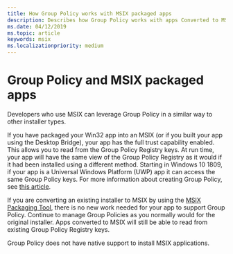 ```yaml
---
title: How Group Policy works with MSIX packaged apps
description: Describes how Group Policy works with apps Converted to MSIX
ms.date: 04/12/2019
ms.topic: article
keywords: msix
ms.localizationpriority: medium
---
```


# Group Policy and MSIX packaged apps

Developers who use MSIX can leverage Group Policy in a similar way to other installer types.

If you have packaged your Win32 app into an MSIX (or if you built your app using the Desktop Bridge), your app has the full trust capability enabled. This allows you to read from the Group Policy Registry keys. At run time, your app will have the same view of the Group Policy Registry as it would if it had been installed using a different method. Starting in Windows 10 1809, if your app is a Universal Windows Platform (UWP) app it can access the same Group Policy keys. For more information about creating Group Policy, see [this article](https://docs.microsoft.com/openspecs/windows_protocols/ms-gpreg/834da877-264f-4589-9b80-b6b012c8edc3).

If you are converting an existing installer to MSIX by using the [MSIX Packaging Tool](mpt-overview.md), there is no new work needed for your app to support Group Policy. Continue to manage Group Policies as you normally would for the original installer. Apps converted to MSIX will still be able to read from existing Group Policy Registry keys. 

Group Policy does not have native support to install MSIX applications. 
